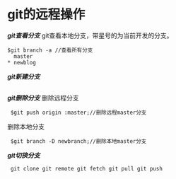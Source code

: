 # git的远程操作

***git查看分支***
git查看本地分支，带星号的为当前开发的分支。

```
$git branch -a //查看所有分支
  master
* newblog
```
***git新建分支***
```$git checkout newbranch //切换分支
```
***git删除分支***
删除远程分支
```
 $git push origin :master;//删除远程master分支
```
删除本地分支
```
 $git branch -D newbranch;//删除本地master分支
```
***git切换分支***
```
 git clone git remote git fetch git pull git push
```

